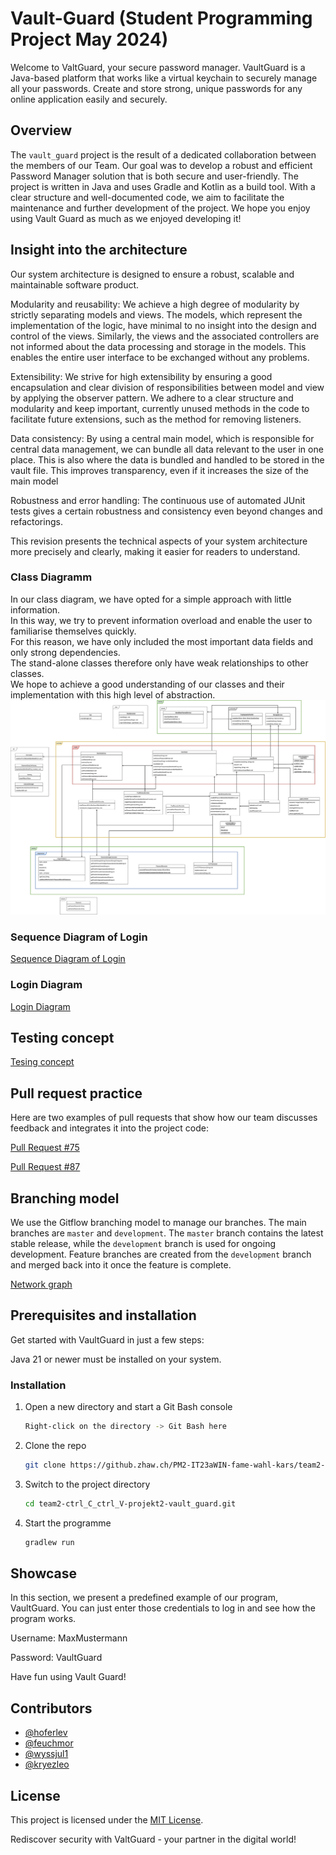 # Vault-Guard (Student Programming Project May 2024)
Welcome to ValtGuard, your secure password manager. VaultGuard is a Java-based platform that works like a virtual keychain to securely manage all your passwords. Create and store strong, unique passwords for any online application easily and securely.

## Overview

The `vault_guard` project is the result of a dedicated collaboration between the members of our Team. Our goal was to develop a robust and efficient Password Manager solution that is both secure and user-friendly. The project is written in Java and uses Gradle and Kotlin as a build tool. With a clear structure and well-documented code, we aim to facilitate the maintenance and further development of the project. We hope you enjoy using Vault Guard as much as we enjoyed developing it!


## Insight into the architecture
Our system architecture is designed to ensure a robust, scalable and maintainable software product.

Modularity and reusability:
We achieve a high degree of modularity by strictly separating models and views. The models, which represent the implementation of the logic, have minimal to no insight into the design and control of the views. Similarly, the views and the associated controllers are not informed about the data processing and storage in the models. This enables the entire user interface to be exchanged without any problems.

Extensibility:
We strive for high extensibility by ensuring a good encapsulation and clear division of responsibilities between model and view by applying the observer pattern. We adhere to a clear structure and modularity and keep important, currently unused methods in the code to facilitate future extensions, such as the method for removing listeners.

Data consistency:
By using a central main model, which is responsible for central data management, we can bundle all data relevant to the user in one place. This is also where the data is bundled and handled to be stored in the vault file. This improves transparency, even if it increases the size of the main model

Robustness and error handling:
The continuous use of automated JUnit tests gives a certain robustness and consistency even beyond changes and refactorings.

This revision presents the technical aspects of your system architecture more precisely and clearly, making it easier for readers to understand.



### Class Diagramm
In our class diagram, we have opted for a simple approach with little information. <br>
In this way, we try to prevent information overload and enable the user to familiarise themselves quickly. <br>
For this reason, we have only included the most important data fields and only strong dependencies. <br>
The stand-alone classes therefore only have weak relationships to other classes. <br>
We hope to achieve a good understanding of our classes and their implementation with this high level of abstraction.
![Class Diagramm](./diagrams/Vault-Guard-Class-Diagram.svg)

### Sequence Diagram of Login

[Sequence Diagram of Login](./diagrams/Vault_Guard_Login_Sequenz_Diagramm.drawio.png)

### Login Diagram

[Login Diagram](./diagrams/Vault_Guard_Login.drawio.png)

## Testing concept
[Tesing concept](./documents/Testing_Konzept_Vault_guard.docx)

## Pull request practice
Here are two examples of pull requests that show how our team discusses feedback and integrates it into the project code:

[Pull Request #75](https://github.zhaw.ch/PM2-IT23aWIN-fame-wahl-kars/team2-ctrl_C_ctrl_V-projekt2-vault_guard/pull/75)

[Pull Request #87](https://github.zhaw.ch/PM2-IT23aWIN-fame-wahl-kars/team2-ctrl_C_ctrl_V-projekt2-vault_guard/pull/87)

## Branching model
We use the Gitflow branching model to manage our branches. The main branches are `master` and `development`. The `master` branch contains the latest stable release, while the `development` branch is used for ongoing development. Feature branches are created from the `development` branch and merged back into it once the feature is complete.

[Network graph](https://github.zhaw.ch/PM2-IT23aWIN-fame-wahl-kars/team2-ctrl_C_ctrl_V-projekt2-vault_guard/network)

## Prerequisites and installation

Get started with VaultGuard in just a few steps:

Java 21 or newer must be installed on your system.

### Installation

1. Open a new directory and start a Git Bash console
   ```sh
   Right-click on the directory -> Git Bash here
   ```
2. Clone the repo
   ```sh
   git clone https://github.zhaw.ch/PM2-IT23aWIN-fame-wahl-kars/team2-ctrl_C_ctrl_V-projekt2-vault_guard.git
   ```
3. Switch to the project directory
   ```sh
   cd team2-ctrl_C_ctrl_V-projekt2-vault_guard.git
   ```
4. Start the programme
   ```sh
   gradlew run 
   ```




## Showcase
In this section, we present a predefined example of our program, VaultGuard.
You can just enter those credentials to log in and see how the program works.

Username: MaxMustermann

Password: VaultGuard

Have fun using Vault Guard!

## Contributors

- [@hoferlev](https://github.zhaw.ch/hoferlev)
- [@feuchmor](https://github.zhaw.ch/feuchmor)
- [@wyssjul1](https://github.zhaw.ch/wyssjul1)
- [@kryezleo](https://github.zhaw.ch/kryezleo)

## License

This project is licensed under the [MIT License](LICENSE).

Rediscover security with ValtGuard - your partner in the digital world!



